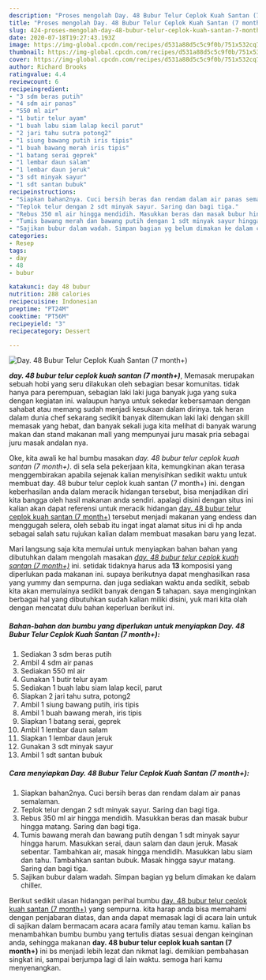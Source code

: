 ```yaml
---
description: "Proses mengolah Day. 48 Bubur Telur Ceplok Kuah Santan (7 month+) Lezat"
title: "Proses mengolah Day. 48 Bubur Telur Ceplok Kuah Santan (7 month+) Lezat"
slug: 424-proses-mengolah-day-48-bubur-telur-ceplok-kuah-santan-7-month-lezat
date: 2020-07-18T19:27:43.193Z
image: https://img-global.cpcdn.com/recipes/d531a88d5c5c9f0b/751x532cq70/day-48-bubur-telur-ceplok-kuah-santan-7-month-foto-resep-utama.jpg
thumbnail: https://img-global.cpcdn.com/recipes/d531a88d5c5c9f0b/751x532cq70/day-48-bubur-telur-ceplok-kuah-santan-7-month-foto-resep-utama.jpg
cover: https://img-global.cpcdn.com/recipes/d531a88d5c5c9f0b/751x532cq70/day-48-bubur-telur-ceplok-kuah-santan-7-month-foto-resep-utama.jpg
author: Richard Brooks
ratingvalue: 4.4
reviewcount: 6
recipeingredient:
- "3 sdm beras putih"
- "4 sdm air panas"
- "550 ml air"
- "1 butir telur ayam"
- "1 buah labu siam lalap kecil parut"
- "2 jari tahu sutra potong2"
- "1 siung bawang putih iris tipis"
- "1 buah bawang merah iris tipis"
- "1 batang serai geprek"
- "1 lembar daun salam"
- "1 lembar daun jeruk"
- "3 sdt minyak sayur"
- "1 sdt santan bubuk"
recipeinstructions:
- "Siapkan bahan2nya. Cuci bersih beras dan rendam dalam air panas semalaman."
- "Teplok telur dengan 2 sdt minyak sayur. Saring dan bagi tiga."
- "Rebus 350 ml air hingga mendidih. Masukkan beras dan masak bubur hingga matang. Saring dan bagi tiga."
- "Tumis bawang merah dan bawang putih dengan 1 sdt minyak sayur hingga harum. Masukkan serai, daun salam dan daun jeruk. Masak sebentar. Tambahkan air, masak hingga mendidih. Masukkan labu siam dan tahu. Tambahkan santan bubuk. Masak hingga sayur matang. Saring dan bagi tiga."
- "Sajikan bubur dalam wadah. Simpan bagian yg belum dimakan ke dalam chiller."
categories:
- Resep
tags:
- day
- 48
- bubur

katakunci: day 48 bubur 
nutrition: 288 calories
recipecuisine: Indonesian
preptime: "PT24M"
cooktime: "PT56M"
recipeyield: "3"
recipecategory: Dessert

---
```



![Day. 48 Bubur Telur Ceplok Kuah Santan (7 month+)](https://img-global.cpcdn.com/recipes/d531a88d5c5c9f0b/751x532cq70/day-48-bubur-telur-ceplok-kuah-santan-7-month-foto-resep-utama.jpg)

<b><i>day. 48 bubur telur ceplok kuah santan (7 month+)</i></b>, Memasak merupakan sebuah hobi yang seru dilakukan oleh sebagian besar komunitas. tidak hanya para perempuan, sebagian laki laki juga banyak juga yang suka dengan kegiatan ini. walaupun hanya untuk sekedar kebersamaan dengan sahabat atau memang sudah menjadi kesukaan dalam dirinya. tak heran dalam dunia chef sekarang sedikit banyak ditemukan laki laki dengan skill memasak yang hebat, dan banyak sekali juga kita melihat di banyak warung makan dan stand makanan mall yang mempunyai juru masak pria sebagai juru masak andalan nya.

Oke, kita awali ke hal bumbu masakan <i>day. 48 bubur telur ceplok kuah santan (7 month+)</i>. di sela sela pekerjaan kita, kemungkinan akan terasa menggembirakan apabila sejenak kalian menyisihkan sedikit waktu untuk membuat day. 48 bubur telur ceplok kuah santan (7 month+) ini. dengan keberhasilan anda dalam meracik hidangan tersebut, bisa menjadikan diri kita bangga oleh hasil makanan anda sendiri. apalagi disini dengan situs ini kalian akan dapat referensi untuk meracik hidangan <u>day. 48 bubur telur ceplok kuah santan (7 month+)</u> tersebut menjadi makanan yang endess dan menggugah selera, oleh sebab itu ingat ingat alamat situs ini di hp anda sebagai salah satu rujukan kalian dalam membuat masakan baru yang lezat.




Mari langsung saja kita memulai untuk menyiapkan bahan bahan yang dibutuhkan dalam mengolah masakan <u><i>day. 48 bubur telur ceplok kuah santan (7 month+)</i></u> ini. setidak tidaknya harus ada <b>13</b> komposisi yang diperlukan pada makanan ini. supaya berikutnya dapat menghasilkan rasa yang yummy dan sempurna. dan juga sediakan waktu anda sedikit, sebab kita akan memulainya sedikit banyak dengan <b>5</b> tahapan. saya menginginkan berbagai hal yang dibutuhkan sudah kalian miliki disini, yuk mari kita olah dengan mencatat dulu bahan keperluan berikut ini.

<!--inarticleads1-->

##### Bahan-bahan dan bumbu yang diperlukan untuk menyiapkan Day. 48 Bubur Telur Ceplok Kuah Santan (7 month+):

1. Sediakan 3 sdm beras putih
1. Ambil 4 sdm air panas
1. Sediakan 550 ml air
1. Gunakan 1 butir telur ayam
1. Sediakan 1 buah labu siam lalap kecil, parut
1. Siapkan 2 jari tahu sutra, potong2
1. Ambil 1 siung bawang putih, iris tipis
1. Ambil 1 buah bawang merah, iris tipis
1. Siapkan 1 batang serai, geprek
1. Ambil 1 lembar daun salam
1. Siapkan 1 lembar daun jeruk
1. Gunakan 3 sdt minyak sayur
1. Ambil 1 sdt santan bubuk




<!--inarticleads2-->

##### Cara menyiapkan Day. 48 Bubur Telur Ceplok Kuah Santan (7 month+):

1. Siapkan bahan2nya. Cuci bersih beras dan rendam dalam air panas semalaman.
1. Teplok telur dengan 2 sdt minyak sayur. Saring dan bagi tiga.
1. Rebus 350 ml air hingga mendidih. Masukkan beras dan masak bubur hingga matang. Saring dan bagi tiga.
1. Tumis bawang merah dan bawang putih dengan 1 sdt minyak sayur hingga harum. Masukkan serai, daun salam dan daun jeruk. Masak sebentar. Tambahkan air, masak hingga mendidih. Masukkan labu siam dan tahu. Tambahkan santan bubuk. Masak hingga sayur matang. Saring dan bagi tiga.
1. Sajikan bubur dalam wadah. Simpan bagian yg belum dimakan ke dalam chiller.




Berikut sedikit ulasan hidangan perihal bumbu <u>day. 48 bubur telur ceplok kuah santan (7 month+)</u> yang sempurna. kita harap anda bisa memahami dengan penjabaran diatas, dan anda dapat memasak lagi di acara lain untuk di sajikan dalam bermacam acara acara family atau teman kamu. kalian bs menambahkan bumbu bumbu yang tertulis diatas sesuai dengan keinginan anda, sehingga makanan <b>day. 48 bubur telur ceplok kuah santan (7 month+)</b> ini bs menjadi lebih lezat dan nikmat lagi. demikian pembahasan singkat ini, sampai berjumpa lagi di lain waktu. semoga hari kamu menyenangkan.
